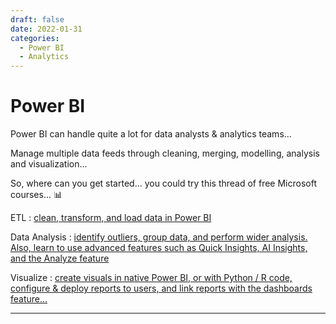 ```yaml
---
draft: false 
date: 2022-01-31
categories:
  - Power BI
  - Analytics
---
```


# Power BI

Power BI can handle quite a lot for data analysts & analytics teams...

Manage multiple data feeds through cleaning, merging, modelling, analysis and visualization...

So, where can you get started... you could try this thread of free Microsoft courses... 📊

ETL : [clean, transform, and load data in Power BI](https://learn.microsoft.com/en-us/training/paths/prepare-data-power-bi/?ns-enrollment-type=Collection&ns-enrollment-id=djwu3eywpk4nm)

Data Analysis : [identify outliers, group data, and perform wider analysis. Also, learn to use advanced features such as Quick Insights, AI Insights, and the Analyze feature](https://learn.microsoft.com/en-us/training/paths/perform-analytics-power-bi/?ns-enrollment-type=Collection&ns-enrollment-id=djwu3eywpk4nm)

Visualize : [create visuals in native Power BI, or with Python / R code, configure & deploy reports to users, and link reports with the dashboards feature...](https://learn.microsoft.com/en-us/training/paths/visualize-data-power-bi/?ns-enrollment-type=Collection&ns-enrollment-id=djwu3eywpk4nm)

---
